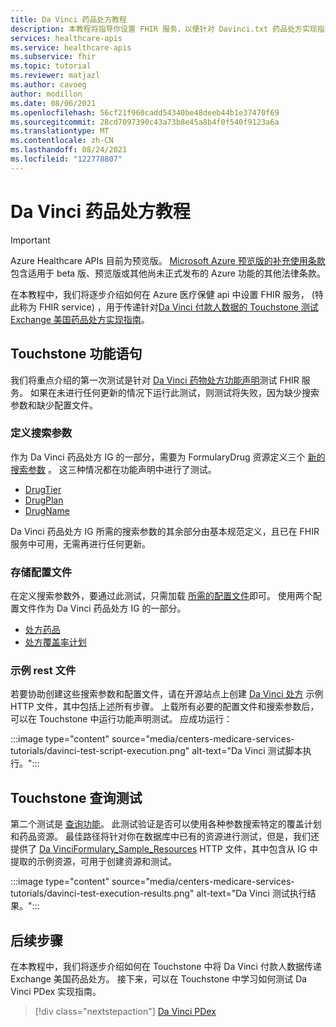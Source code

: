 ```yaml
---
title: Da Vinci 药品处方教程
description: 本教程将指导你设置 FHIR 服务，以便针对 Davinci.txt 药品处方实现指南传递 Touchstone 测试。
services: healthcare-apis
ms.service: healthcare-apis
ms.subservice: fhir
ms.topic: tutorial
ms.reviewer: matjazl
ms.author: cavoeg
author: modillon
ms.date: 08/06/2021
ms.openlocfilehash: 56cf21f960cadd54340be48deeb44b1e37470f69
ms.sourcegitcommit: 28cd7097390c43a73b8e45a8b4f0f540f9123a6a
ms.translationtype: MT
ms.contentlocale: zh-CN
ms.lasthandoff: 08/24/2021
ms.locfileid: "122778807"
---
```

# <a name="tutorial-for-da-vinci-drug-formulary"></a>Da Vinci 药品处方教程

> [!IMPORTANT]
> Azure Healthcare APIs 目前为预览版。 [Microsoft Azure 预览版的补充使用条款](https://azure.microsoft.com/support/legal/preview-supplemental-terms/)包含适用于 beta 版、预览版或其他尚未正式发布的 Azure 功能的其他法律条款。

在本教程中，我们将逐步介绍如何在 Azure 医疗保健 api 中设置 FHIR 服务， (特此称为 FHIR service) ，用于传递[](https://touchstone.aegis.net/touchstone/)针对[Da Vinci 付款人数据的 Touchstone 测试 Exchange 美国药品处方实现指南](http://hl7.org/fhir/us/Davinci-drug-formulary/)。

## <a name="touchstone-capability-statement"></a>Touchstone 功能语句

我们将重点介绍的第一次测试是针对 [Da Vinci 药物处方功能声明](https://touchstone.aegis.net/touchstone/testdefinitions?selectedTestGrp=/FHIRSandbox/DaVinci/FHIR4-0-1-Test/PDEX/Formulary/00-Capability&activeOnly=false&contentEntry=TEST_SCRIPTS)测试 FHIR 服务。 如果在未进行任何更新的情况下运行此测试，则测试将失败，因为缺少搜索参数和缺少配置文件。

### <a name="define-search-parameters"></a>定义搜索参数

作为 Da Vinci 药品处方 IG 的一部分，需要为 FormularyDrug 资源定义三个 [新的搜索参数](how-to-do-custom-search.md) 。 这三种情况都在功能声明中进行了测试。

* [DrugTier](http://hl7.org/fhir/us/davinci-drug-formulary/STU1.0.1/SearchParameter-DrugTier.json.html)
* [DrugPlan](http://hl7.org/fhir/us/davinci-drug-formulary/STU1.0.1/SearchParameter-DrugPlan.json.html)
* [DrugName](http://hl7.org/fhir/us/davinci-drug-formulary/STU1.0.1/SearchParameter-DrugName.json.html)

Da Vinci 药品处方 IG 所需的搜索参数的其余部分由基本规范定义，且已在 FHIR 服务中可用，无需再进行任何更新。

### <a name="store-profiles"></a>存储配置文件

在定义搜索参数外，要通过此测试，只需加载 [所需的配置文件](validation-against-profiles.md)即可。 使用两个配置文件作为 Da Vinci 药品处方 IG 的一部分。

* [处方药品](http://hl7.org/fhir/us/davinci-drug-formulary/STU1.0.1/StructureDefinition-usdf-FormularyDrug.html)
* [处方覆盖率计划](http://hl7.org/fhir/us/davinci-drug-formulary/STU1.0.1/StructureDefinition-usdf-CoveragePlan.html)

### <a name="sample-rest-file"></a>示例 rest 文件

若要协助创建这些搜索参数和配置文件，请在开源站点上创建 [Da Vinci 处方](https://github.com/microsoft/fhir-server/blob/main/docs/rest/DaVinciFormulary/DaVinciFormulary.http) 示例 HTTP 文件，其中包括上述所有步骤。 上载所有必要的配置文件和搜索参数后，可以在 Touchstone 中运行功能声明测试。 应成功运行：

:::image type="content" source="media/centers-medicare-services-tutorials/davinci-test-script-execution.png" alt-text="Da Vinci 测试脚本执行。":::

## <a name="touchstone-query-test"></a>Touchstone 查询测试

第二个测试是 [查询功能](https://touchstone.aegis.net/touchstone/testdefinitions?selectedTestGrp=/FHIRSandbox/DaVinci/FHIR4-0-1-Test/PDEX/Formulary/01-Query&activeOnly=false&contentEntry=TEST_SCRIPTS)。 此测试验证是否可以使用各种参数搜索特定的覆盖计划和药品资源。 最佳路径将针对你在数据库中已有的资源进行测试，但是，我们还提供了 [Da VinciFormulary_Sample_Resources](https://github.com/microsoft/fhir-server/blob/main/docs/rest/DaVinciFormulary/DaVinciFormulary_Sample_Resources.http) HTTP 文件，其中包含从 IG 中提取的示例资源，可用于创建资源和测试。

:::image type="content" source="media/centers-medicare-services-tutorials/davinci-test-execution-results.png" alt-text="Da Vinci 测试执行结果。":::

## <a name="next-steps"></a>后续步骤

在本教程中，我们将逐步介绍如何在 Touchstone 中将 Da Vinci 付款人数据传递 Exchange 美国药品处方。 接下来，可以在 Touchstone 中学习如何测试 Da Vinci PDex 实现指南。

>[!div class="nextstepaction"]
>[Da Vinci PDex](davinci-pdex-tutorial.md)